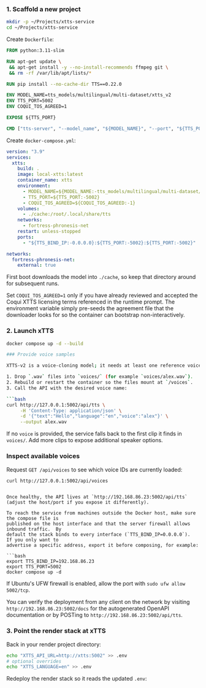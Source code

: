 
### 1. Scaffold a new project

```bash
mkdir -p ~/Projects/xtts-service
cd ~/Projects/xtts-service
```

Create `Dockerfile`:

```Dockerfile
FROM python:3.11-slim

RUN apt-get update \
 && apt-get install -y --no-install-recommends ffmpeg git \
 && rm -rf /var/lib/apt/lists/*

RUN pip install --no-cache-dir TTS==0.22.0

ENV MODEL_NAME=tts_models/multilingual/multi-dataset/xtts_v2
ENV TTS_PORT=5002
ENV COQUI_TOS_AGREED=1

EXPOSE ${TTS_PORT}

CMD ["tts-server", "--model_name", "${MODEL_NAME}", "--port", "${TTS_PORT}", "--use_cuda", "0"]
```

Create `docker-compose.yml`:

```yaml
version: "3.9"
services:
  xtts:
    build: .
    image: local-xtts:latest
    container_name: xtts
    environment:
      - MODEL_NAME=${MODEL_NAME:-tts_models/multilingual/multi-dataset/xtts_v2}
      - TTS_PORT=${TTS_PORT:-5002}
      - COQUI_TOS_AGREED=${COQUI_TOS_AGREED:-1}
    volumes:
      - ./cache:/root/.local/share/tts
    networks:
      - fortress-phronesis-net
    restart: unless-stopped
    ports:
      - "${TTS_BIND_IP:-0.0.0.0}:${TTS_PORT:-5002}:${TTS_PORT:-5002}"

networks:
  fortress-phronesis-net:
    external: true
```

First boot downloads the model into `./cache`, so keep that directory around for subsequent runs.

Set `COQUI_TOS_AGREED=1` only if you have already reviewed and accepted the Coqui XTTS licensing terms referenced in the runtime prompt.  The environment variable simply pre-seeds the agreement file that the downloader looks for so the container can bootstrap non-interactively.

### 2. Launch xTTS

```bash
docker compose up -d --build

### Provide voice samples

XTTS-v2 is a voice-cloning model; it needs at least one reference voice clip.

1. Drop `.wav` files into `voices/` (for example `voices/alex.wav`).
2. Rebuild or restart the container so the files mount at `/voices`.
3. Call the API with the desired voice name:

```bash
curl http://127.0.0.1:5002/api/tts \
     -H 'Content-Type: application/json' \
     -d '{"text":"Hello","language":"en","voice":"alex"}' \
     --output alex.wav
```

If no `voice` is provided, the service falls back to the first clip it finds in `voices/`. Add more clips to expose additional speaker options.

### Inspect available voices

Request `GET /api/voices` to see which voice IDs are currently loaded:

```bash
curl http://127.0.0.1:5002/api/voices
```
```

Once healthy, the API lives at `http://192.168.86.23:5002/api/tts` (adjust the host/port if you expose it differently).

To reach the service from machines outside the Docker host, make sure the compose file is
published on the host interface and that the server firewall allows inbound traffic.  By
default the stack binds to every interface (`TTS_BIND_IP=0.0.0.0`).  If you only want to
advertise a specific address, export it before composing, for example:

```bash
export TTS_BIND_IP=192.168.86.23
export TTS_PORT=5002
docker compose up -d
```

If Ubuntu's UFW firewall is enabled, allow the port with `sudo ufw allow 5002/tcp`.

You can verify the deployment from any client on the network by visiting
`http://192.168.86.23:5002/docs` for the autogenerated OpenAPI documentation or by POSTing
to `http://192.168.86.23:5002/api/tts`.

### 3. Point the render stack at xTTS

Back in your render project directory:

```bash
echo "XTTS_API_URL=http://xtts:5002" >> .env
# optional overrides
echo "XTTS_LANGUAGE=en" >> .env
```

Redeploy the render stack so it reads the updated `.env`:
